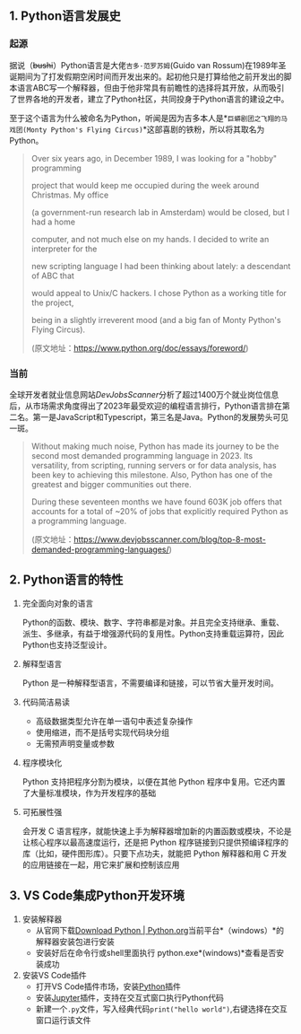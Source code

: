 ## 1. Python语言发展史

### 起源

​	据说（~~bushi~~）Python语言是大佬`吉多·范罗苏姆`(Guido van Rossum)在1989年圣诞期间为了打发假期空闲时间而开发出来的。起初他只是打算给他之前开发出的脚本语言ABC写一个解释器，但由于他非常具有前瞻性的选择将其开放，从而吸引了世界各地的开发者，建立了Python社区，共同投身于Python语言的建设之中。

​	至于这个语言为什么被命名为Python，听闻是因为吉多本人是*`巨蟒剧团之飞翔的马戏团(Monty Python's Flying Circus)`*这部喜剧的铁粉，所以将其取名为Python。

> Over six years ago, in December 1989, I was looking for a "hobby" programming
>
> project that would keep me occupied during the week around Christmas. My office
>
> (a government-run research lab in Amsterdam) would be closed, but I had a home
>
> computer, and not much else on my hands. I decided to write an interpreter for the
>
> new scripting language I had been thinking about lately: a descendant of ABC that
>
> would appeal to Unix/C hackers. I chose Python as a working title for the project,
>
> being in a slightly irreverent mood (and a big fan of Monty Python's Flying Circus).
>
> (原文地址：https://www.python.org/doc/essays/foreword/)

### 当前

全球开发者就业信息网站*DevJobsScanner*分析了超过1400万个就业岗位信息后，从市场需求角度得出了2023年最受欢迎的编程语言排行，Python语言排在第二名。第一是JavaScript和Typescript，第三名是Java。Python的发展势头可见一斑。

> Without making much noise, Python has made its journey to be the second most demanded programming language in 2023. Its versatility, from scripting, running servers or for data analysis, has been key to achieving this milestone. Also, Python has one of the greatest and bigger communities out there.
>
> During these seventeen months we have found 603K job offers that accounts for a total of ~20% of jobs that explicitly required Python as a programming language.
>
> (原文地址：https://www.devjobsscanner.com/blog/top-8-most-demanded-programming-languages/)

## 2. Python语言的特性

1. 完全面向对象的语言

   Python的函数、模块、数字、字符串都是对象。并且完全支持继承、重载、派生、多继承，有益于增强源代码的复用性。Python支持重载运算符，因此Python也支持泛型设计。

2. 解释型语言

   Python 是一种解释型语言，不需要编译和链接，可以节省大量开发时间。

3. 代码简洁易读

   - 高级数据类型允许在单一语句中表述复杂操作
   - 使用缩进，而不是括号实现代码块分组
   - 无需预声明变量或参数

4. 程序模块化

   Python 支持把程序分割为模块，以便在其他 Python 程序中复用。它还内置了大量标准模块，作为开发程序的基础

5. 可拓展性强

   会开发 C 语言程序，就能快速上手为解释器增加新的内置函数或模块，不论是让核心程序以最高速度运行，还是把 Python 程序链接到只提供预编译程序的库（比如，硬件图形库）。只要下点功夫，就能把 Python 解释器和用 C 开发的应用链接在一起，用它来扩展和控制该应用


## 3. VS Code集成Python开发环境

1. 安装解释器
   - 从官网下载[Download Python | Python.org](https://www.python.org/downloads/)当前平台*（windows）*的解释器安装包进行安装
   - 安装好后在命令行或shell里面执行 python.exe*(windows)*查看是否安装成功
2. 安装VS Code插件
   - 打开VS Code插件市场，安装[Python](https://marketplace.visualstudio.com/items?itemName=ms-python.python)插件
   - 安装[Jupyter](https://marketplace.visualstudio.com/items?itemName=ms-toolsai.jupyter)插件，支持在交互式窗口执行Python代码
   - 新建一个`.py`文件，写入经典代码`print("hello world")`,右键选择在交互窗口运行该文件

